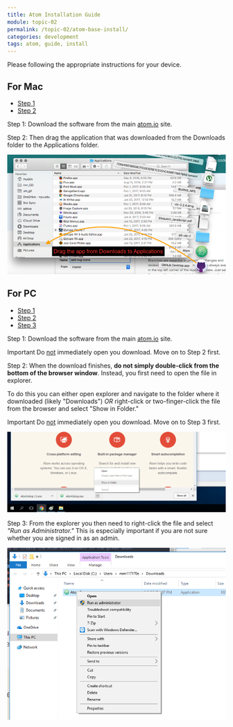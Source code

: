 ```yaml
---
title: Atom Installation Guide
module: topic-02
permalink: /topic-02/atom-base-install/
categories: development
tags: atom, guide, install
---
```


<div class="divider-heading"></div>

Please following the appropriate instructions for your device.


## For Mac
<ul class="nav nav-tabs">
  <li class="active"><a href="#step1-1" data-toggle="tab">Step 1</a></li>
  <li><a href="#step2-1" data-toggle="tab">Step 2</a></li>
</ul>
<div id="myTabContent" class="tab-content">
  <div class="tab-pane fade active in" id="step1-1">
    <p>Step 1: Download the software from the main <a href="https://atom.io" target="_blank">atom.io</a> site.
    </p>
  </div>
  <div class="tab-pane fade" id="step2-1">
    <p>Step 2: Then drag the application that was downloaded from the Downloads folder to the Applications folder.</p>
    <img src="../img/atom-install-mac.png" alt="Installing app on Mac" />
  </div>
</div>


## For PC
<ul class="nav nav-tabs">
  <li class="active"><a href="#step1-2" data-toggle="tab">Step 1</a></li>
  <li><a href="#step2-2" data-toggle="tab">Step 2</a></li>
  <li><a href="#step3-2" data-toggle="tab">Step 3</a></li>
</ul>
<div id="myTabContent" class="tab-content">
  <div class="tab-pane fade active in" id="step1-2">
    <p>Step 1: Download the software from the main <a href="https://atom.io" target="_blank">atom.io</a> site.</p>
    <p><span class="label label-danger">Important</span> Do <u>not</u> immediately open you download. Move on to Step 2 first.</p>
  </div>
  <div class="tab-pane fade" id="step2-2">
    <p>Step 2: When the download finishes, <b>do not simply double-click from the bottom of the browser window</b>. Instead, you first need to open the file in explorer.</p>
    <p>To do this you can either open explorer and navigate to the folder where it downloaded (likely "Downloads") <em>OR</em> right-click or two-finger-click the file from the browser and select "Show in Folder."</p>
    <p><span class="label label-danger">Important</span> Do <u>not</u> immediately open you download. Move on to Step 3 first.</p>
    <img src="../img/atom-install-pc-1.png" alt="Demo of show in folder" />
  </div>
  <div class="tab-pane fade" id="step3-2">
    <p>Step 3:  From the explorer you then need to right-click the file and select <em>"Run as Administrator."</em> This is especially important if you are not sure whether you are signed in as an admin.</p>
    <img src="../img/atom-install-pc-2.png" alt="Installing app on PC" />
  </div>
</div>
